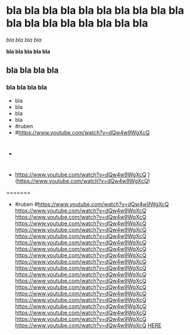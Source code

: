 # bla bla bla bla bla bla bla bla bla bla bla bla bla bla bla bla bla bla 

*bla bla bla bla*

**bla bla bla bla bla**

## bla bla bla bla 

### bla bla bla bla 

* bla 
*  bla 
* bla 
* bla 
* #ruben[
](https://www.youtube.com/watch?v=dQw4w9WgXcQ)
* #https://www.youtube.com/watch?v=dQw4w9WgXcQ
* #
* https://www.youtube.com/watch?v=dQw4w9WgXcQ
](https://www.youtube.com/watch?v=dQw4w9WgXcQ)

=======
* #ruben
#https://www.youtube.com/watch?v=dQw4w9WgXcQ
https://www.youtube.com/watch?v=dQw4w9WgXcQ
https://www.youtube.com/watch?v=dQw4w9WgXcQ
https://www.youtube.com/watch?v=dQw4w9WgXcQ
https://www.youtube.com/watch?v=dQw4w9WgXcQ
https://www.youtube.com/watch?v=dQw4w9WgXcQ
https://www.youtube.com/watch?v=dQw4w9WgXcQ
https://www.youtube.com/watch?v=dQw4w9WgXcQ
https://www.youtube.com/watch?v=dQw4w9WgXcQ
https://www.youtube.com/watch?v=dQw4w9WgXcQ
https://www.youtube.com/watch?v=dQw4w9WgXcQ
https://www.youtube.com/watch?v=dQw4w9WgXcQ
https://www.youtube.com/watch?v=dQw4w9WgXcQ
https://www.youtube.com/watch?v=dQw4w9WgXcQ
https://www.youtube.com/watch?v=dQw4w9WgXcQ
https://www.youtube.com/watch?v=dQw4w9WgXcQ
https://www.youtube.com/watch?v=dQw4w9WgXcQ
https://www.youtube.com/watch?v=dQw4w9WgXcQ
https://www.youtube.com/watch?v=dQw4w9WgXcQ
https://www.youtube.com/watch?v=dQw4w9WgXcQ
[HERE](./Carpeta1/capicua.png)
